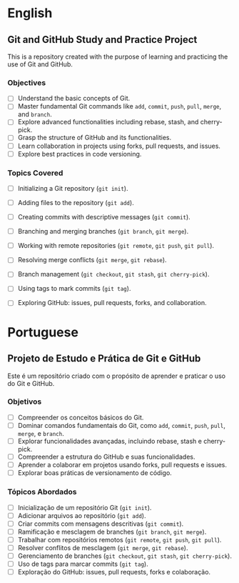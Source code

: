 # English

## Git and GitHub Study and Practice Project

This is a repository created with the purpose of learning and practicing the use of Git and GitHub.

### Objectives

- [ ] Understand the basic concepts of Git.
- [ ] Master fundamental Git commands like `add`, `commit`, `push`, `pull`, `merge`, and `branch`.
- [ ] Explore advanced functionalities including rebase, stash, and cherry-pick.
- [ ] Grasp the structure of GitHub and its functionalities.
- [ ] Learn collaboration in projects using forks, pull requests, and issues.
- [ ] Explore best practices in code versioning.

### Topics Covered

- [ ] Initializing a Git repository (`git init`).
- [ ] Adding files to the repository (`git add`).
- [ ] Creating commits with descriptive messages (`git commit`).
- [ ] Branching and merging branches (`git branch`, `git merge`).
- [ ] Working with remote repositories (`git remote`, `git push`, `git pull`).
- [ ] Resolving merge conflicts (`git merge`, `git rebase`).
- [ ] Branch management (`git checkout`, `git stash`, `git cherry-pick`).
- [ ] Using tags to mark commits (`git tag`).
- [ ] Exploring GitHub: issues, pull requests, forks, and collaboration.


# Portuguese

## Projeto de Estudo e Prática de Git e GitHub

Este é um repositório criado com o propósito de aprender e praticar o uso do Git e GitHub. 

### Objetivos

- [ ] Compreender os conceitos básicos do Git.
- [ ] Dominar comandos fundamentais do Git, como `add`, `commit`, `push`, `pull`, `merge`, e `branch`.
- [ ] Explorar funcionalidades avançadas, incluindo rebase, stash e cherry-pick.
- [ ] Compreender a estrutura do GitHub e suas funcionalidades.
- [ ] Aprender a colaborar em projetos usando forks, pull requests e issues.
- [ ] Explorar boas práticas de versionamento de código.

### Tópicos Abordados

- [ ] Inicialização de um repositório Git (`git init`).
- [ ] Adicionar arquivos ao repositório (`git add`).
- [ ] Criar commits com mensagens descritivas (`git commit`).
- [ ] Ramificação e mesclagem de branches (`git branch`, `git merge`).
- [ ] Trabalhar com repositórios remotos (`git remote`, `git push`, `git pull`).
- [ ] Resolver conflitos de mesclagem (`git merge`, `git rebase`).
- [ ] Gerenciamento de branches (`git checkout`, `git stash`, `git cherry-pick`).
- [ ] Uso de tags para marcar commits (`git tag`).
- [ ] Exploração do GitHub: issues, pull requests, forks e colaboração.
